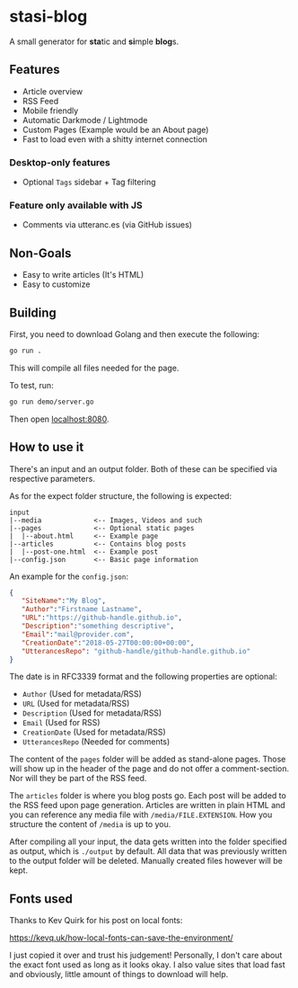 # stasi-blog

A small generator for **sta**tic and **si**mple **blog**s.

## Features

* Article overview
* RSS Feed
* Mobile friendly
* Automatic Darkmode / Lightmode
* Custom Pages (Example would be an About page)
* Fast to load even with a shitty internet connection

### Desktop-only features

* Optional `Tags` sidebar + Tag filtering

### Feature only available with JS

* Comments via utteranc.es (via GitHub issues)

## Non-Goals

* Easy to write articles (It's HTML)
* Easy to customize

## Building

First, you need to download Golang and then execute the following:

```sh
go run .
```

This will compile all files needed for the page.

To test, run:

```sh
go run demo/server.go
```

Then open [localhost:8080](http://localhost:8080).

## How to use it

There's an input and an output folder. Both of these can be specified via
respective parameters.

As for the expect folder structure, the following is expected:

```plain
input
|--media             <-- Images, Videos and such
|--pages             <-- Optional static pages
|  |--about.html     <-- Example page
|--articles          <-- Contains blog posts
|  |--post-one.html  <-- Example post
|--config.json       <-- Basic page information
```

An example for the `config.json`:

```json
{
   "SiteName":"My Blog",
   "Author":"Firstname Lastname",
   "URL":"https://github-handle.github.io",
   "Description":"something descriptive",
   "Email":"mail@provider.com",
   "CreationDate":"2018-05-27T00:00:00+00:00",
   "UtterancesRepo": "github-handle/github-handle.github.io"
}
```

The date is in RFC3339 format and the following properties are optional:

* `Author` (Used for metadata/RSS)
* `URL` (Used for metadata/RSS)
* `Description` (Used for metadata/RSS)
* `Email` (Used for RSS)
* `CreationDate` (Used for metadata/RSS)
* `UtterancesRepo` (Needed for comments)

The content of the `pages` folder will be added as stand-alone pages. Those
will show up in the header of the page and do not offer a comment-section.
Nor will they be part of the RSS feed.

The `articles` folder is where you blog posts go. Each post will be added to
the RSS feed upon page generation. Articles are written in plain HTML and you
can reference any media file with `/media/FILE.EXTENSION`. How you structure
the content of `/media` is up to you.

After compiling all your input, the data gets written into the folder
specified as output, which is `./output` by default. All data that was
previously written to the output folder will be deleted. Manually created
files however will be kept.

## Fonts used

Thanks to Kev Quirk for his post on local fonts:

https://kevq.uk/how-local-fonts-can-save-the-environment/

I just copied it over and trust his judgement!
Personally, I don't care about the exact font used as long as it looks okay.
I also value sites that load fast and obviously, little amount of things to
download will help.
